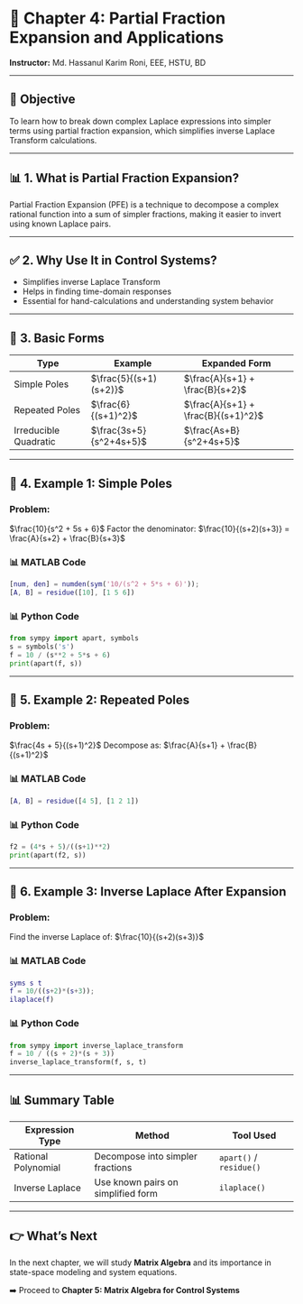 # 📘 Chapter 4: Partial Fraction Expansion and Applications

**Instructor:** Md. Hassanul Karim Roni, EEE, HSTU, BD

---

## 🎯 Objective

To learn how to break down complex Laplace expressions into simpler terms using partial fraction expansion, which simplifies inverse Laplace Transform calculations.

---

## 📊 1. What is Partial Fraction Expansion?

Partial Fraction Expansion (PFE) is a technique to decompose a complex rational function into a sum of simpler fractions, making it easier to invert using known Laplace pairs.

---

## ✅ 2. Why Use It in Control Systems?

* Simplifies inverse Laplace Transform
* Helps in finding time-domain responses
* Essential for hand-calculations and understanding system behavior

---

## 📄 3. Basic Forms

| Type                  | Example                 | Expanded Form                       |
| --------------------- | ----------------------- | ----------------------------------- |
| Simple Poles          | $\frac{5}{(s+1)(s+2)}$  | $\frac{A}{s+1} + \frac{B}{s+2}$     |
| Repeated Poles        | $\frac{6}{(s+1)^2}$     | $\frac{A}{s+1} + \frac{B}{(s+1)^2}$ |
| Irreducible Quadratic | $\frac{3s+5}{s^2+4s+5}$ | $\frac{As+B}{s^2+4s+5}$             |

---

## 🔢 4. Example 1: Simple Poles

### Problem:

$\frac{10}{s^2 + 5s + 6}$
Factor the denominator:
$\frac{10}{(s+2)(s+3)} = \frac{A}{s+2} + \frac{B}{s+3}$

### 📊 MATLAB Code

```matlab
[num, den] = numden(sym('10/(s^2 + 5*s + 6)'));
[A, B] = residue([10], [1 5 6])
```

### 📊 Python Code

```python
from sympy import apart, symbols
s = symbols('s')
f = 10 / (s**2 + 5*s + 6)
print(apart(f, s))
```

---

## 🔢 5. Example 2: Repeated Poles

### Problem:

$\frac{4s + 5}{(s+1)^2}$
Decompose as:
$\frac{A}{s+1} + \frac{B}{(s+1)^2}$

### 📊 MATLAB Code

```matlab
[A, B] = residue([4 5], [1 2 1])
```

### 📊 Python Code

```python
f2 = (4*s + 5)/((s+1)**2)
print(apart(f2, s))
```

---

## 🔢 6. Example 3: Inverse Laplace After Expansion

### Problem:

Find the inverse Laplace of:
$\frac{10}{(s+2)(s+3)}$

### 📊 MATLAB Code

```matlab
syms s t
f = 10/((s+2)*(s+3));
ilaplace(f)
```

### 📊 Python Code

```python
from sympy import inverse_laplace_transform
f = 10 / ((s + 2)*(s + 3))
inverse_laplace_transform(f, s, t)
```

---

## 📊 Summary Table

| Expression Type     | Method                             | Tool Used               |
| ------------------- | ---------------------------------- | ----------------------- |
| Rational Polynomial | Decompose into simpler fractions   | `apart()` / `residue()` |
| Inverse Laplace     | Use known pairs on simplified form | `ilaplace()`            |

---

## 👉 What’s Next

In the next chapter, we will study **Matrix Algebra** and its importance in state-space modeling and system equations.

➡️ Proceed to **Chapter 5: Matrix Algebra for Control Systems**
